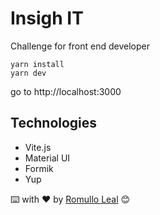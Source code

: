 # Insigh IT

Challenge for front end developer

```
yarn install
yarn dev
```

go to http://localhost:3000

## Technologies

- Vite.js
- Material UI
- Formik
- Yup

⌨️ with ❤️ by [Romullo Leal](https://github.com/romulloleal) 😊
